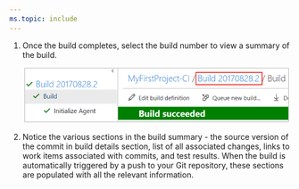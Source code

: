 ```yaml
---
ms.topic: include
---
```


1. Once the build completes, select the build number to view a summary of the build.

   ![Navigate to build summary](../media/navigate-to-build-summary.png)

2. Notice the various sections in the build summary - the source version of the commit in build details section, list of all associated changes, links to work items associated with commits, and test results.
   When the build is automatically triggered by a push to your Git repository, these sections are populated with all the relevant information.
